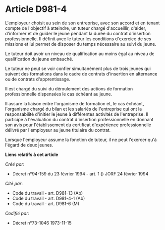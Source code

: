 # Article D981-4

L'employeur choisit au sein de son entreprise, avec son accord et en tenant compte de l'objectif à atteindre, un tuteur
chargé d'accueillir, d'aider, d'informer et de guider le jeune pendant la durée du contrat d'insertion professionnelle. Il
définit avec le tuteur les conditions d'exercice de ses missions et lui permet de disposer du temps nécessaire au suivi du
jeune.

Le tuteur doit avoir un niveau de qualification au moins égal au niveau de qualification du jeune embauché.

Le tuteur ne peut se voir confier simultanément plus de trois jeunes qui suivent des formations dans le cadre de contrats
d'insertion en alternance ou de contrats d'apprentissage.

Il est chargé du suivi du déroulement des actions de formation professionnelle dispensées le cas échéant au jeune.

Il assure la liaison entre l'organisme de formation et, le cas échéant, l'organisme chargé du bilan et les salariés de
l'entreprise qui ont la responsabilité d'initier le jeune à différentes activités de l'entreprise. Il participe à
l'évaluation du contrat d'insertion professionnelle en donnant son avis pour l'établissement du certificat d'expérience
professionnelle délivré par l'employeur au jeune titulaire du contrat.

Lorsque l'employeur assume la fonction de tuteur, il ne peut l'exercer qu'à l'égard de deux jeunes.

**Liens relatifs à cet article**

_Créé par_:

  - Décret n°94-159 du 23 février 1994 - art. 1 () JORF 24 février 1994

_Cité par_:

  - Code du travail - art. D981-13 (Ab)
  - Code du travail - art. D981-4-1 (Ab)
  - Code du travail - art. D981-6 (M)

_Codifié par_:

  - Décret n°73-1046 1973-11-15
